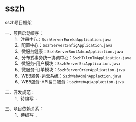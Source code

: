 # sszh
sszh项目框架

一、项目启动顺序：
<br>&nbsp;&nbsp;&nbsp;&nbsp;&nbsp;&nbsp;&nbsp;&nbsp;1、注册中心：`SszhServerEurekaApplication.java`
<br>&nbsp;&nbsp;&nbsp;&nbsp;&nbsp;&nbsp;&nbsp;&nbsp;2、配置中心：`SszhServerConfigApplication.java`
<br>&nbsp;&nbsp;&nbsp;&nbsp;&nbsp;&nbsp;&nbsp;&nbsp;3、微服务健康：`SszhServerBootAdminApplication.java`
<br>&nbsp;&nbsp;&nbsp;&nbsp;&nbsp;&nbsp;&nbsp;&nbsp;4、分布式事务统一协调中心：`SszhTxlcnTmApplication.java`
<br>&nbsp;&nbsp;&nbsp;&nbsp;&nbsp;&nbsp;&nbsp;&nbsp;5、微服务-用户模块：`SszhServerSsoApplication.java`
<br>&nbsp;&nbsp;&nbsp;&nbsp;&nbsp;&nbsp;&nbsp;&nbsp;6、微服务-订单模块：`SszhServerOrderApplication.java`
<br>&nbsp;&nbsp;&nbsp;&nbsp;&nbsp;&nbsp;&nbsp;&nbsp;6、WEB服务-运营系统：`SszhWebAdminApplaction.java`
<br>&nbsp;&nbsp;&nbsp;&nbsp;&nbsp;&nbsp;&nbsp;&nbsp;6、WEB服务-API接口服务：`SszhWebApiApplaction.java`

二、开发规范：
<br>&nbsp;&nbsp;&nbsp;&nbsp;&nbsp;&nbsp;&nbsp;&nbsp;1、待编写...

三、项目依赖关系：
<br>&nbsp;&nbsp;&nbsp;&nbsp;&nbsp;&nbsp;&nbsp;&nbsp;1、待编写...